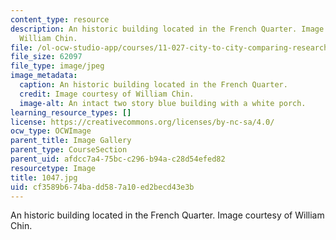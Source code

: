 ```yaml
---
content_type: resource
description: An historic building located in the French Quarter. Image courtesy of
  William Chin.
file: /ol-ocw-studio-app/courses/11-027-city-to-city-comparing-researching-and-writing-about-cities-new-orleans-spring-2011/cf3589b674badd587a10ed2becd43e3b_1047.jpg
file_size: 62097
file_type: image/jpeg
image_metadata:
  caption: An historic building located in the French Quarter.
  credit: Image courtesy of William Chin.
  image-alt: An intact two story blue building with a white porch.
learning_resource_types: []
license: https://creativecommons.org/licenses/by-nc-sa/4.0/
ocw_type: OCWImage
parent_title: Image Gallery
parent_type: CourseSection
parent_uid: afdcc7a4-75bc-c296-b94a-c28d54efed82
resourcetype: Image
title: 1047.jpg
uid: cf3589b6-74ba-dd58-7a10-ed2becd43e3b
---
```

An historic building located in the French Quarter. Image courtesy of William Chin.